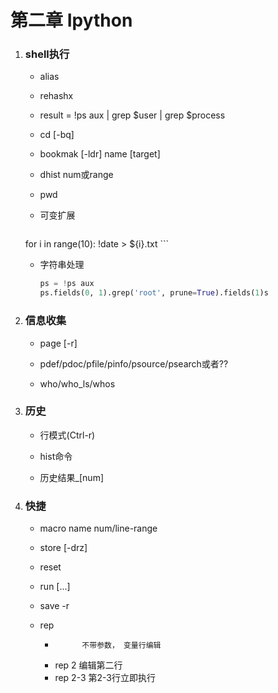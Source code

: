 # 第二章 Ipython

1. ### shell执行

    * alias
 
    * rehashx

    * result = !ps aux | grep $user | grep $process

    * cd [-bq]

    * bookmak [-ldr]  name [target]

    * dhist  num或range

    * pwd

    * 可变扩展
    	```python
    for i in range(10):
        !date > ${i}.txt
    	```
    	
    * 字符串处理

        ```python
        ps = !ps aux
        ps.fields(0, 1).grep('root', prune=True).fields(1)s
        ```

2. ### 信息收集

    * page [-r]

    * pdef/pdoc/pfile/pinfo/psource/psearch或者??

    * who/who_ls/whos

3. ### 历史

    * 行模式(Ctrl-r)

    * hist命令

    * 历史结果_[num]

4. ### 快捷

    * macro name num/line-range

    * store [-drz]

    * reset

    * run [...]

    * save -r

    * rep
        -           不带参数， 变量行编辑
        - rep 2     编辑第二行
        - rep 2-3   第2-3行立即执行
